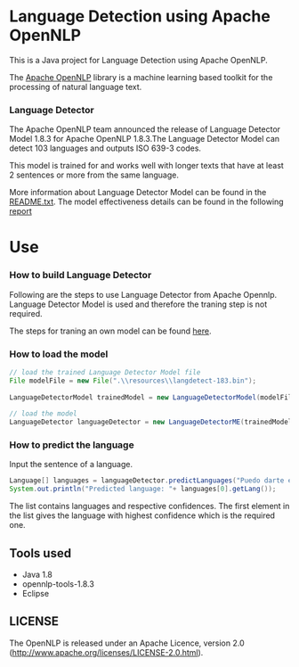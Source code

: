 # Language Detection using Apache OpenNLP

This is a Java project for Language Detection using Apache OpenNLP.

The [Apache OpenNLP](https://opennlp.apache.org/) library is a machine learning based toolkit for the processing of natural language text.

 
### Language Detector

The Apache OpenNLP team announced the release of Language Detector Model 1.8.3 for Apache OpenNLP 1.8.3.The Language Detector Model can detect 103 languages and outputs ISO 639-3 codes.

This model is trained for and works well with longer texts that have at least 2 sentences or more from the same language.

More information about Language Detector Model can be found in the [README.txt](https://www.apache.org/dist/opennlp/models/langdetect/1.8.3/README.txt).
The model effectiveness details can be found in the following [report](https://www.apache.org/dist/opennlp/models/langdetect/1.8.3/langdetect-183.bin.report.txt)

# Use
### How to build Language Detector

Following are the steps to use Language Detector from Apache Opennlp.
Language Detector Model is used and therefore the traning step is not required.

The steps for traning an own model can be found [here](https://opennlp.apache.org/docs/1.8.3/manual/opennlp.html#tools.langdetect).

### How to load the model

```Java
// load the trained Language Detector Model file
File modelFile = new File(".\\resources\\langdetect-183.bin");
	    	
LanguageDetectorModel trainedModel = new LanguageDetectorModel(modelFile);
	    	
// load the model
LanguageDetector languageDetector = new LanguageDetectorME(trainedModel);
```


### How to predict the language

Input the sentence of a language.
```Java
Language[] languages = languageDetector.predictLanguages("Puedo darte ejemplos de los métodos");
System.out.println("Predicted language: "+ languages[0].getLang());
```

The list contains languages and respective confidences. The first element in the list gives the language with highest confidence which is the required one.

## Tools used

 * Java 1.8
 * opennlp-tools-1.8.3
 * Eclipse

LICENSE
-------------------------

The OpenNLP is released under an Apache Licence, version 2.0
(http://www.apache.org/licenses/LICENSE-2.0.html).

